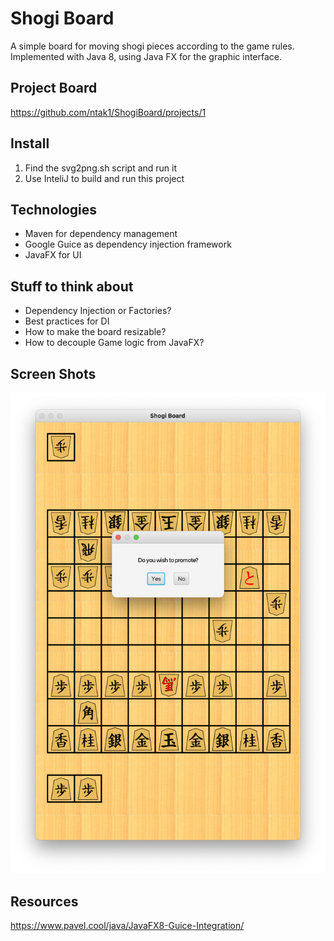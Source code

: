 # Shogi Board
A simple board for moving shogi pieces according to the game rules. Implemented with Java 8, using Java FX for the graphic interface.

## Project Board
https://github.com/ntak1/ShogiBoard/projects/1

## Install
1. Find the svg2png.sh script and run it
2. Use InteliJ to build and run this project

## Technologies
* Maven for dependency management
* Google Guice as dependency injection framework
* JavaFX for UI

## Stuff to think about
* Dependency Injection or Factories?
* Best practices for DI
* How to make the board resizable?
* How to decouple Game logic from JavaFX?

## Screen Shots
![](Promotion.png)

## Resources
https://www.pavel.cool/java/JavaFX8-Guice-Integration/

